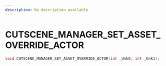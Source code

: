 ```yaml
---
description: No description available 
---
```


# CUTSCENE_MANAGER_SET_ASSET_OVERRIDE_ACTOR

```cpp
void CUTSCENE_MANAGER_SET_ASSET_OVERRIDE_ACTOR(int _Unk0, int _Unk1);
```